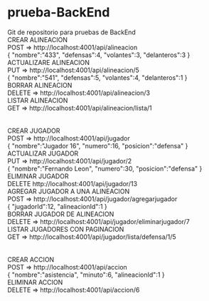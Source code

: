 # prueba-BackEnd
Git de repositorio para pruebas de BackEnd
<br>
CREAR ALINEACION <br>
POST => http://localhost:4001/api/alineacion <br>
{
   "nombre":"433",
   "defensas":4,
   "volantes":3,
   "delanteros":3
}
<br>
ACTUALIZARE ALINEACION <br>
PUT => http://localhost:4001/api/alineacion/5<br>
{
   "nombre":"541",
   "defensas":5,
   "volantes":4,
   "delanteros":1
}
<br>
BORRAR ALINEACION <br>
DELETE => http://localhost:4001/api/alineacion/3
<br>
LISTAR ALINEACION <br>
GET => http://localhost:4001/api/alineacion/lista/1
<br>
<br>
<br>
CREAR JUGADOR <br>
POST => http://localhost:4001/api/jugador<br>
{
   "nombre":"Jugador 16",
   "numero":16,
   "posicion":"defensa"
}
<br>
ACTUALIZAR JUGADOR <br>
PUT => http://localhost:4001/api/jugador/2 <br>
{
   "nombre":"Fernando Leon",
   "numero":30,
   "posicion":"defensa"
}
<br>
ELIMINAR JUGADOR
<br>
DELETE http://localhost:4001/api/jugador/13
<br>
AGREGAR JUGADOR A UNA ALINEACION
<br>
POST => http://localhost:4001/api/jugador/agregarjugador
<br>
{
    "jugadorId":12,
    "alineacionId":1
}
<br>
BORRAR JUGADOR DE ALINEACION
<br>
DELETE => http://localhost:4001/api/jugador/eliminarjugador/7
<br>
LISTAR JUGADORES CON PAGINACION<br>
GET => http://localhost:4001/api/jugador/lista/defensa/1/5
<br>
<br>
<br>
CREAR ACCION<br>
POST => http://localhost:4001/api/accion
<br>
{
    "nombre":"asistencia",
    "minuto":6,
    "alineacionId":1
}
<br>
ELIMINAR ACCION<br>
DELETE => http://localhost:4001/api/accion/6
